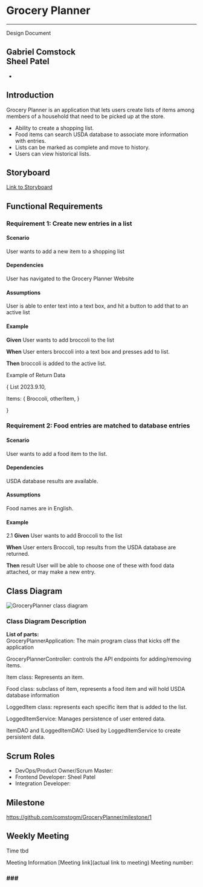 # Grocery Planner

---

Design Document

Gabriel Comstock <br>
Sheel Patel
-
-

## Introduction

Grocery Planner is an application that lets users create lists of items among members of a household that need to be picked up at the store.

-	Ability to create a shopping list.
-	Food items can search USDA database to associate more information with entries.
-	Lists can be marked as complete and move to history.
-	Users can view historical lists.


## Storyboard

[Link to Storyboard](https://it3048ccomsto.invisionapp.com/freehand/GroceryPlanner-znaD5UVdQ)

## Functional Requirements

### Requirement 1: Create new entries in a list

#### Scenario

User wants to add a new item to a shopping list

#### Dependencies

User has navigated to the Grocery Planner Website

#### Assumptions

User is able to enter text into a text box, and hit a button to add that to an active list

#### Example

**Given**
User wants to add broccoli to the list

**When**
User enters broccoli into a text box and presses add to list.

**Then**
broccoli is added to the active list.

Example of Return Data

{
    List 2023.9.10,

Items:
{
Broccoli,
otherItem,
}

}

### Requirement 2: Food entries are matched to database entries

#### Scenario
User wants to add a food item to the list.

#### Dependencies
USDA database results are available.

#### Assumptions
Food names are in English.

#### Example

2.1
**Given**
User wants to add Broccoli to the list

**When**
User enters Broccoli, top results from the USDA database are returned.

**Then**  result
User will be able to choose one of these with food data attached, or may make a new entry.


## Class Diagram

![GroceryPlanner class diagram](https://github.com/comstogm/GroceryPlanner/assets/110064071/3be64f85-0142-47f9-b9cb-c5fd84f30bfb)

### Class Diagram Description


**List of parts:**   
GroceryPlannerApplication: The main program class that kicks off the application

GroceryPlannerController: controls the API endpoints for adding/removing items.

Item class: Represents an item.

Food class: subclass of item, represents a food item and will hold USDA database information

LoggedItem class: represents each specific item that is added to the list.

LoggedItemService: Manages persistence of user entered data.

ItemDAO and ILoggedItemDAO: Used by LoggedItemService to create persistent data.


## Scrum Roles

- DevOps/Product Owner/Scrum Master:
- Frontend Developer: Sheel Patel
- Integration Developer:

## Milestone
https://github.com/comstogm/GroceryPlanner/milestone/1 
## Weekly Meeting

Time tbd

Meeting Information
[Meeting link](actual link to meeting)
Meeting number:
### ### ###








